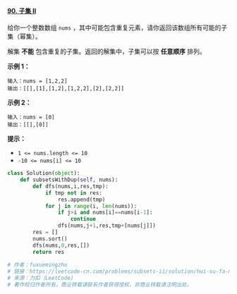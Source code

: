 #### [90. 子集 II](https://leetcode-cn.com/problems/subsets-ii/)

给你一个整数数组 `nums` ，其中可能包含重复元素，请你返回该数组所有可能的子集（幂集）。

解集 **不能** 包含重复的子集。返回的解集中，子集可以按 **任意顺序** 排列。

 

**示例 1：**

```
输入：nums = [1,2,2]
输出：[[],[1],[1,2],[1,2,2],[2],[2,2]]
```

**示例 2：**

```
输入：nums = [0]
输出：[[],[0]]
```

 

**提示：**

- `1 <= nums.length <= 10`
- `-10 <= nums[i] <= 10`

```python
class Solution(object):
    def subsetsWithDup(self, nums):
        def dfs(nums,i,res,tmp):
            if tmp not in res:
                res.append(tmp)
            for j in range(i, len(nums)):
                if j>i and nums[i]==nums[i-1]:
                    continue
                dfs(nums,j+1,res,tmp+[nums[j]])
        res = []
        nums.sort()
        dfs(nums,0,res,[])
        return res
        
# 作者：fuxuemingzhu
# 链接：https://leetcode-cn.com/problems/subsets-ii/solution/hui-su-fa-mo-ban-tao-lu-jian-hua-xie-fa-y4evs/
# 来源：力扣（LeetCode）
# 著作权归作者所有。商业转载请联系作者获得授权，非商业转载请注明出处。
```

